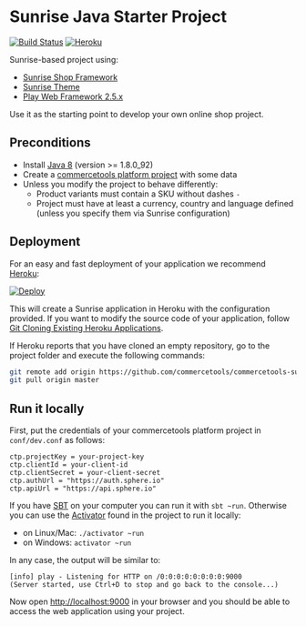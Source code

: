 # Sunrise Java Starter Project
[![Build Status](https://travis-ci.org/commercetools/commercetools-sunrise-java-starter.svg?branch=master)](https://travis-ci.org/commercetools/commercetools-sunrise-java-starter)
[![Heroku](http://heroku-badge.herokuapp.com/?app=ct-sunrise-starter-prod&style=flat&svg=1)](http://ct-sunrise-starter-prod.herokuapp.com/)

Sunrise-based project using:
- [Sunrise Shop Framework](https://github.com/commercetools/commercetools-sunrise-java)
- [Sunrise Theme](https://github.com/commercetools/commercetools-sunrise-theme)
- [Play Web Framework 2.5.x](https://www.playframework.com/documentation/2.5.x/Home)

Use it as the starting point to develop your own online shop project.

## Preconditions

* Install [Java 8](http://www.oracle.com/technetwork/java/javase/downloads/jdk8-downloads-2133151.html) (version >= 1.8.0_92)
* Create a [commercetools platform project](https://admin.sphere.io/en/signup) with some data
* Unless you modify the project to behave differently:
  * Product variants must contain a SKU without dashes `-`
  * Project must have at least a currency, country and language defined (unless you specify them via Sunrise configuration)
  
## Deployment

For an easy and fast deployment of your application we recommend [Heroku](https://www.heroku.com):

[![Deploy](https://www.herokucdn.com/deploy/button.svg)](https://heroku.com/deploy)

This will create a Sunrise application in Heroku with the configuration provided. If you want to modify the source code of your application, follow [Git Cloning Existing Heroku Applications](https://devcenter.heroku.com/articles/git-clone-heroku-app).

If Heroku reports that you have cloned an empty repository, go to the project folder and execute the following commands:
```bash
git remote add origin https://github.com/commercetools/commercetools-sunrise-java-starter.git
git pull origin master
```

## Run it locally

First, put the credentials of your commercetools platform project in `conf/dev.conf` as follows:

```properties
ctp.projectKey = your-project-key
ctp.clientId = your-client-id
ctp.clientSecret = your-client-secret
ctp.authUrl = "https://auth.sphere.io"
ctp.apiUrl = "https://api.sphere.io"
```

If you have [SBT](http://www.scala-sbt.org/) on your computer you can run it with `sbt ~run`. Otherwise you can use the [Activator](https://www.lightbend.com/community/core-tools/activator-and-sbt) found in the project to run it locally:

* on Linux/Mac: `./activator ~run` 
* on Windows: `activator ~run`

In any case, the output will be similar to:

```
[info] play - Listening for HTTP on /0:0:0:0:0:0:0:0:9000
(Server started, use Ctrl+D to stop and go back to the console...)
```

Now open <a href="http://localhost:9000">http://localhost:9000</a> in your browser and you should be able to access the web application using your project.
